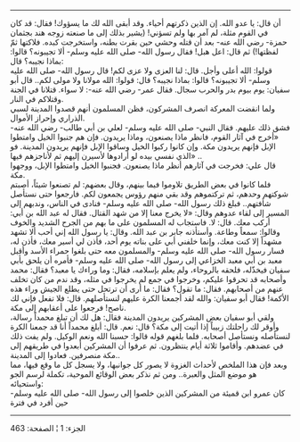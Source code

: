 ------------------------------------------------------------------------

أن قال: يا عدو الله. إن الذين ذكرتهم أحياء. وقد أبقى الله لك ما يسؤوك!
فقال: قد كان في القوم مثلة، لم آمر بها ولم تسؤني! (يشير بذلك إلى ما
صنعته زوجه هند بجثمان حمزة- رضي الله عنه- بعد أن قتله وحشي حين بقرت
بطنه، واستخرجت كبده. فلاكتها ثمّ لفظتها!) ثم قال: اعل هبل! فقال رسول
الله- صلى الله عليه وسلم- ألا تجيبونه؟ قالوا: بماذا نجيبه؟ قال:  
قولوا: الله أعلى وأجل. قال: لنا العزى ولا عزى لكم! قال رسول الله- صلى
الله عليه وسلم- ألا تجيبونه؟ قالوا: بماذا نجيبه؟ قال: قولوا: الله مولانا
ولا مولى لكم.. قال أبو سفيان: يوم بيوم بدر والحرب سجال. فقال عمر- رضي
الله عنه-: لا سواء. قتلانا في الجنة وقتلاكم في النار.  
ولما انقضت المعركة انصرف المشركون، فظن المسلمون أنهم قصدوا المدينة لسبي
الذراري وإحراز الأموال.  
فشق ذلك عليهم. فقال النبي- صلى الله عليه وسلم- لعلي بن أبي طالب- رضي
الله عنه- «أخرج في آثار القوم، فانظر ماذا يصنعون، وماذا يريدون. فإن هم
جنبوا الخيل وامتطوا الإبل فإنهم يريدون مكة. وإن كانوا ركبوا الخيل وساقوا
الإبل فإنهم يريدون المدينة. فو الذي نفسي بيده لو أرادوها لأسيرن إليهم ثم
لأناجزهم فيها» ..  
قال علي: فخرجت في آثارهم أنظر ماذا يصنعون. فجنبوا الخيل وامتطوا الإبل،
ووجهوا مكة.  
فلما كانوا في بعض الطريق تلاوموا فيما بينهم، وقال بعضهم: لم تصنعوا شيئاً،
أصبتم شوكتهم وحدهم، ثم تركتموهم وقد بقي منهم رؤوس يجمعون لكم. فارجعوا
حتى نستأصل شأفتهم.. فبلغ ذلك رسول الله- صلى الله عليه وسلم- فنادى في
الناس، وندبهم إلى المسير إلى لقاء عدوهم وقال: «لا يخرج معنا إلا من شهد
القتال. فقال له عبد الله بن أبي: أركب معك. قال: لا. فاستجاب له المسلمون
على ما بهم من الجرح الشديد والخوف وقالوا: سمعاً وطاعة. وأستأذنه جابر بن
عبد الله. وقال: يا رسول الله إني أحب ألا تشهد مشهداً إلا كنت معك، وإنما
خلفني أبي على بناته يوم أحد، فأذن لي أسير معك، فأذن له، فسار رسول الله-
صلى الله عليه وسلم- والمسلمون معه حتى بلغوا حمراء الأسد وأقبل معبد بن
أبي معبد الخزاعي إلى رسول الله- صلى الله عليه وسلم- فأمره أن يلحق بأبي
سفيان فيخذّله، فلحقه بالروحاء، ولم يعلم بإسلامه، فقال: وما وراءك يا معبد؟
فقال: محمد وأصحابه قد تحرقوا عليكم، وخرجوا في جمع لم يخرجوا في مثله، وقد
ندم من كان تخلف عنهم من أصحابهم. فقال: ما تقول؟ فقال: ما أرى أن ترتحل
حتى يطلع الجيش وراء هذه الأكمة! فقال أبو سفيان: والله لقد أجمعنا الكرة
عليهم لنستأصلهم. قال: فلا تفعل فإني لك ناصح! فرجعوا على أعقابهم إلى
مكة.  
ولقي أبو سفيان بعض المشركين يريدون المدينة فقال: هل لك أن تبلغ محمداً
رسالة، وأوقر لك راحلتك زبيباً إذا أتيت إلى مكة؟ قال: نعم. قال: أبلغ محمداً
أنا قد جمعنا الكرة لنستأصله ونستأصل أصحابه. فلما بلغهم قوله قالوا: حسبنا
الله ونعم الوكيل. ولم يفت ذلك في عضدهم. وأقاموا ثلاثة أيام ينتظرون. ثم
عرفوا أن المشركين أبعدوا في طريقهم إلى مكة منصرفين. فعادوا إلى
المدينة..  
وبعد فإن هذا الملخص لأحداث الغزوة لا يصور كل جوانبها، ولا يسجل كل ما وقع
فيها، مما هو موضع المثل والعبرة.. ومن ثم نذكر بعض الوقائع الموحية، تكملة
لرسم الجو واستحيائه:  
كان عمرو ابن قميئة من المشركين الذين خلصوا إلى رسول الله- صلى الله عليه
وسلم- حين أفرد في فترة

------------------------------------------------------------------------

الجزء: 1 ¦ الصفحة: 463
